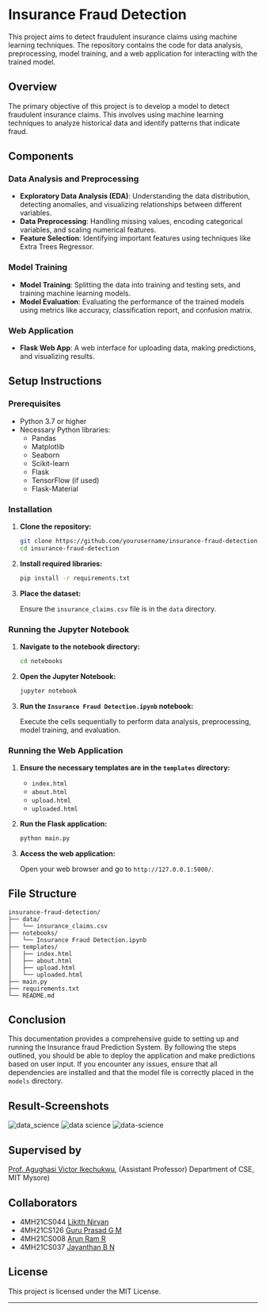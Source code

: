 
# Insurance Fraud Detection

This project aims to detect fraudulent insurance claims using machine learning techniques. The repository contains the code for data analysis, preprocessing, model training, and a web application for interacting with the trained model.

## Overview

The primary objective of this project is to develop a model to detect fraudulent insurance claims. This involves using machine learning techniques to analyze historical data and identify patterns that indicate fraud.

## Components

### Data Analysis and Preprocessing

- **Exploratory Data Analysis (EDA)**: Understanding the data distribution, detecting anomalies, and visualizing relationships between different variables.
- **Data Preprocessing**: Handling missing values, encoding categorical variables, and scaling numerical features.
- **Feature Selection**: Identifying important features using techniques like Extra Trees Regressor.

### Model Training

- **Model Training**: Splitting the data into training and testing sets, and training machine learning models.
- **Model Evaluation**: Evaluating the performance of the trained models using metrics like accuracy, classification report, and confusion matrix.

### Web Application

- **Flask Web App**: A web interface for uploading data, making predictions, and visualizing results.

## Setup Instructions

### Prerequisites

- Python 3.7 or higher
- Necessary Python libraries:
  - Pandas
  - Matplotlib
  - Seaborn
  - Scikit-learn
  - Flask
  - TensorFlow (if used)
  - Flask-Material

### Installation

1. **Clone the repository:**

   ```bash
   git clone https://github.com/yourusername/insurance-fraud-detection.git
   cd insurance-fraud-detection
   ```

2. **Install required libraries:**

   ```bash
   pip install -r requirements.txt
   ```

3. **Place the dataset:**

   Ensure the `insurance_claims.csv` file is in the `data` directory.

### Running the Jupyter Notebook

1. **Navigate to the notebook directory:**

   ```bash
   cd notebooks
   ```

2. **Open the Jupyter Notebook:**

   ```bash
   jupyter notebook
   ```

3. **Run the `Insurance Fraud Detection.ipynb` notebook:**

   Execute the cells sequentially to perform data analysis, preprocessing, model training, and evaluation.

### Running the Web Application

1. **Ensure the necessary templates are in the `templates` directory:**
   - `index.html`
   - `about.html`
   - `upload.html`
   - `uploaded.html`

2. **Run the Flask application:**

   ```bash
   python main.py
   ```

3. **Access the web application:**

   Open your web browser and go to `http://127.0.0.1:5000/`.

## File Structure

```
insurance-fraud-detection/
├── data/
│   └── insurance_claims.csv
├── notebooks/
│   └── Insurance Fraud Detection.ipynb
├── templates/
│   ├── index.html
│   ├── about.html
│   ├── upload.html
│   └── uploaded.html
├── main.py
├── requirements.txt
└── README.md
```
## Conclusion
 
 This documentation provides a comprehensive guide to setting up and running the Insurance fraud Prediction System. By following the steps outlined, you should be able to deploy the application and make predictions based on user input. If you encounter any issues, ensure that all dependencies are installed and that the model file is correctly placed in the `models` directory.



## Result-Screenshots

![data_science](https://github.com/user-attachments/assets/c893535f-53e8-46e6-80a8-c35cfb5f849e)
![data science](https://github.com/user-attachments/assets/3f458714-65b3-49c5-bebc-14848b08683a)
![data-science](https://github.com/user-attachments/assets/48f48324-5448-46a6-b99b-c3fd1c05e7cb)

## Supervised by 
[Prof. Agughasi Victor Ikechukwu](https://github.com/Victor-Ikechukwu), 
(Assistant Professor) 
Department of CSE, MIT Mysore)


## Collaborators

- 4MH21CS044 [Likith Nirvan]() 
- 4MH21CS126 [Guru Prasad G M](https://github.com/Guruprasad619)
- 4MH21CS008 [Arun Ram R](https://github.com/ArunramR)
- 4MH21CS037 [Jayanthan B N](https://github.com/Jayanthan23)

## License

This project is licensed under the MIT License.

---
